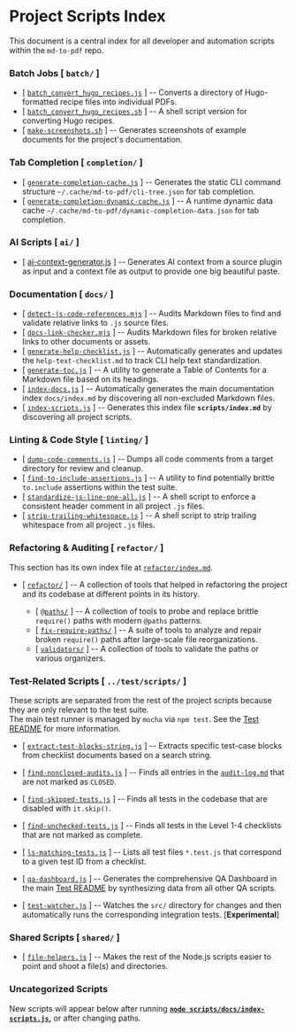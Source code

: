 # Project Scripts Index

This document is a central index for all developer and automation scripts within the `md-to-pdf` repo.

### Batch Jobs [ `batch/` ]

  - [ [`batch_convert_hugo_recipes.js`](batch/batch_convert_hugo_recipes.js) ]
    -- Converts a directory of Hugo-formatted recipe files into individual PDFs.
  - [ [`batch_convert_hugo_recipes.sh`](batch/batch_convert_hugo_recipes.sh) ]
    -- A shell script version for converting Hugo recipes.
  - [ [`make-screenshots.sh`](batch/make-screenshots.sh) ]
    -- Generates screenshots of example documents for the project's documentation.

### Tab Completion [ `completion/` ]

  - [ [`generate-completion-cache.js`](completion/generate-completion-cache.js) ]
    -- Generates the static CLI command structure `~/.cache/md-to-pdf/cli-tree.json` for tab completion.
  - [ [`generate-completion-dynamic-cache.js`](completion/generate-completion-dynamic-cache.js) ]
    -- A runtime dynamic data cache `~/.cache/md-to-pdf/dynamic-completion-data.json` for tab completion.

### AI Scripts [ `ai/` ] 

  - [ [ai-context-generator.js](ai/ai-context-generator.js) ]
    -- Generates AI context from a source plugin as input and a context file as output to provide one big beautiful paste.

### Documentation [ `docs/` ]

  - [ [`detect-js-code-references.mjs`](docs/detect-js-code-references.mjs) ]
    -- Audits Markdown files to find and validate relative links to `.js` source files.
  - [ [`docs-link-checker.mjs`](docs/docs-link-checker.mjs) ]
    -- Audits Markdown files for broken relative links to other documents or assets.
  - [ [`generate-help-checklist.js`](docs/generate-help-checklist.js) ]
    -- Automatically generates and updates the `help-text-checklist.md` to track CLI help text standardization.
  - [ [`generate-toc.js`](docs/generate-toc.js) ]
    -- A utility to generate a Table of Contents for a Markdown file based on its headings.
  - [ [`index-docs.js`](docs/index-docs.js) ]
    -- Automatically generates the main documentation index `docs/index.md` by discovering all non-excluded Markdown files.
  - [ [`index-scripts.js`](docs/index-scripts.js) ]
    -- Generates this index file **`scripts/index.md`** by discovering all project scripts.

### Linting & Code Style [ `linting/` ]

  - [ [`dump-code-comments.js`](linting/dump-code-comments.js) ]
    -- Dumps all code comments from a target directory for review and cleanup.
  - [ [`find-to-include-assertions.js`](linting/find-to-include-assertions.js) ]
    -- A utility to find potentially brittle `to.include` assertions within the test suite.
  - [ [`standardize-js-line-one-all.js`](linting/standardize-js-line-one-all.js) ]
    -- A shell script to enforce a consistent header comment in all project `.js` files.
  - [ [`strip-trailing-whitespace.js`](linting/strip-trailing-whitespace.js) ]
    -- A shell script to strip trailing whitespace from all project `.js` files.

### Refactoring & Auditing [ `refactor/` ]

  This section has its own index file at [`refactor/index.md`](refactor/index.md).

  - [ [`refactor/`](refactor/) ]
    -- A collection of tools that helped in refactoring the project and its codebase at different points in its history.
    
    - [ [`@paths/`](refactor/@paths/) ]
      -- A collection of tools to probe and replace brittle `require()` paths with modern `@paths` patterns.
    - [ [`fix-require-paths/`](refactor/fix-require-paths/) ]
      -- A suite of tools to analyze and repair broken `require()` paths after large-scale file reorganizations.
    - [ [`validators/`](refactor/validators/) ]
      -- A collection of tools to validate the paths or various organizers.

### Test-Related Scripts [ `../test/scripts/` ]

  These scripts are separated from the rest of the project scripts because they are only relevant to the test suite.  
  The main test runner is managed by `mocha` via `npm test`.  See the [Test README](../test/README.md) for more information.

  - [ [`extract-test-blocks-string.js`](../test/scripts/extract-test-blocks-string.js) ]
    -- Extracts specific test-case blocks from checklist documents based on a search string.
  - [ [`find-nonclosed-audits.js`](../test/scripts/find-nonclosed-audits.js) ]
    -- Finds all entries in the [`audit-log.md`](../test/docs/audit-log.md) that are not marked as `CLOSED`.
  - [ [`find-skipped-tests.js`](../test/scripts/find-skipped-tests.js) ]
    -- Finds all tests in the codebase that are disabled with `it.skip()`.
  - [ [`find-unchecked-tests.js`](../test/scripts/find-unchecked-tests.js) ]
    -- Finds all tests in the Level 1-4 checklists that are not marked as complete.
  - [ [`ls-matching-tests.js`](../test/scripts/ls-matching-tests.js) ]
    -- Lists all test files `*.test.js` that correspond to a given test ID from a checklist.
  - [ [`qa-dashboard.js`](../test/scripts/qa-dashboard.js) ]
    -- Generates the comprehensive QA Dashboard in the main [Test README](../test/README.md) by synthesizing data from all other QA scripts.


  - [ [`test-watcher.js`](../test/scripts/test-watcher.js) ]
    -- Watches the `src/` directory for changes and then automatically runs the corresponding integration tests. 
    [**Experimental**]

### Shared Scripts [ `shared/` ]

  - [ [`file-helpers.js`](shared/file-helpers.js) ] -- Makes the rest of the Node.js scripts easier to point and shoot a file(s) and directories.

### Uncategorized Scripts

New scripts will appear below after running **[`node scripts/docs/index-scripts.js`](docs/index-scripts.js),** or after changing paths.


<!-- scripts-start -->
<!-- scripts-end -->

